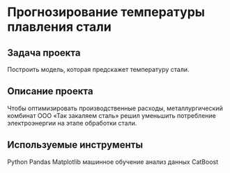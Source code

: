 # Прогнозирование температуры плавления стали

## Задача проекта

Построить модель, которая предскажет температуру стали.

## Описание проекта 

Чтобы оптимизировать производственные расходы, металлургический комбинат ООО «Так закаляем сталь» решил уменьшить потребление электроэнергии на этапе обработки стали. 


## Используемые инструменты

Python
Pandas
Matplotlib
машинное обучение 
анализ данных
CatBoost
